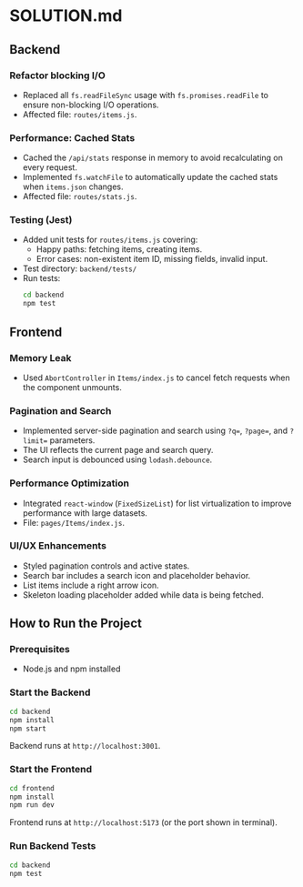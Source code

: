 # SOLUTION.md

## Backend

### Refactor blocking I/O
- Replaced all `fs.readFileSync` usage with `fs.promises.readFile` to ensure non-blocking I/O operations.
- Affected file: `routes/items.js`.

### Performance: Cached Stats
- Cached the `/api/stats` response in memory to avoid recalculating on every request.
- Implemented `fs.watchFile` to automatically update the cached stats when `items.json` changes.
- Affected file: `routes/stats.js`.

### Testing (Jest)
- Added unit tests for `routes/items.js` covering:
  - Happy paths: fetching items, creating items.
  - Error cases: non-existent item ID, missing fields, invalid input.
- Test directory: `backend/tests/`
- Run tests:
  ```bash
  cd backend
  npm test
  ```

## Frontend

### Memory Leak
- Used `AbortController` in `Items/index.js` to cancel fetch requests when the component unmounts.

### Pagination and Search
- Implemented server-side pagination and search using `?q=`, `?page=`, and `?limit=` parameters.
- The UI reflects the current page and search query.
- Search input is debounced using `lodash.debounce`.

### Performance Optimization
- Integrated `react-window` (`FixedSizeList`) for list virtualization to improve performance with large datasets.
- File: `pages/Items/index.js`.

### UI/UX Enhancements
- Styled pagination controls and active states.
- Search bar includes a search icon and placeholder behavior.
- List items include a right arrow icon.
- Skeleton loading placeholder added while data is being fetched.

## How to Run the Project

### Prerequisites
- Node.js and npm installed

### Start the Backend

```bash
cd backend
npm install
npm start
```

Backend runs at `http://localhost:3001`.

### Start the Frontend

```bash
cd frontend
npm install
npm run dev
```

Frontend runs at `http://localhost:5173` (or the port shown in terminal).

### Run Backend Tests

```bash
cd backend
npm test
```
